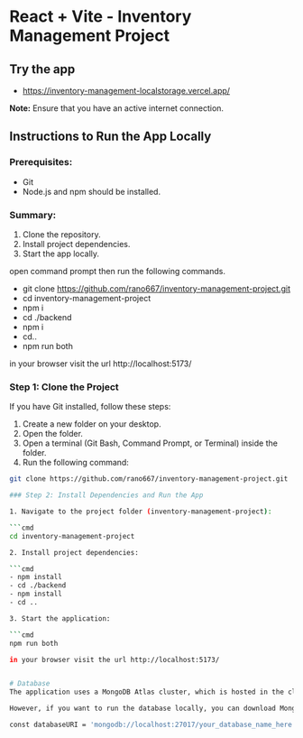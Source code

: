 # React + Vite - Inventory Management Project

## Try the app

- https://inventory-management-localstorage.vercel.app/

**Note:** Ensure that you have an active internet connection.

## Instructions to Run the App Locally

### Prerequisites:

- Git
- Node.js and npm should be installed.

### Summary:

1. Clone the repository.
2. Install project dependencies.
3. Start the app locally.

open command prompt then run the following commands.


- git clone https://github.com/rano667/inventory-management-project.git
- cd inventory-management-project
- npm i
- cd ./backend
- npm i
- cd..
- npm run both


in your browser visit the url http://localhost:5173/

### Step 1: Clone the Project

If you have Git installed, follow these steps:

1. Create a new folder on your desktop.
2. Open the folder.
3. Open a terminal (Git Bash, Command Prompt, or Terminal) inside the folder.
4. Run the following command:

```bash
git clone https://github.com/rano667/inventory-management-project.git

### Step 2: Install Dependencies and Run the App

1. Navigate to the project folder (inventory-management-project):

```cmd
cd inventory-management-project

2. Install project dependencies:

```cmd
- npm install
- cd ./backend
- npm install
- cd ..

3. Start the application:

```cmd
npm run both

in your browser visit the url http://localhost:5173/


# Database 
The application uses a MongoDB Atlas cluster, which is hosted in the cloud, so no additional configuration is needed.

However, if you want to run the database locally, you can download MongoDB Compass and update the MongoDB URI in the backend/connectDB.js file. Modify the databaseURI variable like this:

const databaseURI = 'mongodb://localhost:27017/your_database_name_here';



